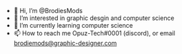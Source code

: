 - 👋 Hi, I’m @BrodiesMods
- 👀 I’m interested in graphic desgin and computer science
- 🌱 I’m currently learning computer science
- 📫 How to reach me Opuz-Tech#0001 (discord), or email brodiemods@graphic-designer.com
